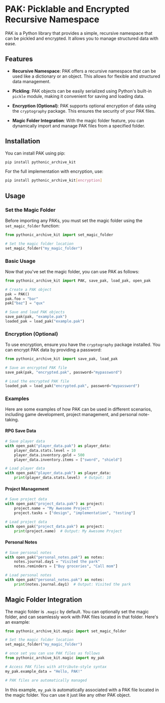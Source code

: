 # PAK: Picklable and Encrypted Recursive Namespace

PAK is a Python library that provides a simple, recursive namespace that can be pickled and encrypted. It allows you to manage structured data with ease.

## Features

- **Recursive Namespace**: PAK offers a recursive namespace that can be used like a dictionary or an object. This allows for flexible and structured data management.

- **Pickling**: PAK objects can be easily serialized using Python's built-in `pickle` module, making it convenient for saving and loading data.

- **Encryption (Optional)**: PAK supports optional encryption of data using the `cryptography` package. This ensures the security of your PAK files.

- **Magic Folder Integration**: With the magic folder feature, you can dynamically import and manage PAK files from a specified folder.

## Installation

You can install PAK using pip:

```bash
pip install pythonic_archive_kit
```

For the full implementation with encryption, use:

```bash
pip install pythonic_archive_kit[encryption]
```

## Usage

### Set the Magic Folder

Before importing any PAKs, you must set the magic folder using the `set_magic_folder` function:

```python
from pythonic_archive_kit import set_magic_folder

# Set the magic folder location
set_magic_folder("my_magic_folder")
```

### Basic Usage

Now that you've set the magic folder, you can use PAK as follows:

```python
from pythonic_archive_kit import PAK, save_pak, load_pak, open_pak

# Create a PAK object
pak = PAK()
pak.foo = "bar"
pak["baz"] = "qux"

# Save and load PAK objects
save_pak(pak, "example.pak")
loaded_pak = load_pak("example.pak")
```

### Encryption (Optional)

To use encryption, ensure you have the `cryptography` package installed. You can encrypt PAK data by providing a password:

```python
from pythonic_archive_kit import save_pak, load_pak

# Save an encrypted PAK file
save_pak(pak, "encrypted.pak", password="mypassword")

# Load the encrypted PAK file
loaded_pak = load_pak("encrypted.pak", password="mypassword")
```

### Examples

Here are some examples of how PAK can be used in different scenarios, including game development, project management, and personal note-taking.

#### RPG Save Data

```python
# Save player data
with open_pak("player_data.pak") as player_data:
    player_data.stats.level = 10
    player_data.inventory.gold = 500
    player_data.inventory.items = ["sword", "shield"]

# Load player data
with open_pak("player_data.pak") as player_data:
    print(player_data.stats.level)  # Output: 10
```

#### Project Management

```python
# Save project data
with open_pak("project_data.pak") as project:
    project.name = "My Awesome Project"
    project.tasks = ["design", "implementation", "testing"]

# Load project data
with open_pak("project_data.pak") as project:
    print(project.name)  # Output: My Awesome Project
```

#### Personal Notes

```python
# Save personal notes
with open_pak("personal_notes.pak") as notes:
    notes.journal.day1 = "Visited the park"
    notes.reminders = ["Buy groceries", "Call mom"]

# Load personal notes
with open_pak("personal_notes.pak") as notes:
    print(notes.journal.day1)  # Output: Visited the park
```

## Magic Folder Integration

The magic folder is `.magic` by default. You can optionally set the magic folder, and can seamlessly work with PAK files located in that folder. Here's an example:

```python
from pythonic_archive_kit.magic import set_magic_folder

# Set the magic folder location
set_magic_folder("my_magic_folder")

# once set you can use PAK files as follows
from pythonic_archive_kit.magic import my_pak

# Access PAK files with attribute-style syntax
my_pak.example_data = "Hello, PAK!"

# PAK files are automatically managed
```

In this example, `my_pak` is automatically associated with a PAK file located in the magic folder. You can use it just like any other PAK object.
